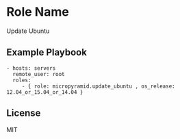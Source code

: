 Role Name
========

Update Ubuntu

Example Playbook
-------------------------

    - hosts: servers
      remote_user: root
      roles:
         - { role: micropyramid.update_ubuntu , os_release: 12.04_or_15.04_or_14.04 }

License
-------

MIT
